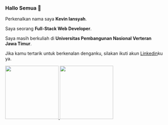 ### Hallo Semua 👋

Perkenalkan nama saya **Kevin Iansyah**.

Saya seorang **Full-Stack Web Developer**.

Saya masih berkuliah di **Universitas Pembangunan Nasional Verteran Jawa Timur**.

Jika kamu tertarik untuk berkenalan denganku, silakan ikuti akun [Linkedin](www.linkedin.com/in/kevin-iansyah-594138267)ku ya.
<!--
**KevinIansyah/KevinIansyah** is a ✨ _special_ ✨ repository because its `README.md` (this file) appears on your GitHub profile.

Here are some ideas to get you started:

- 🔭 I’m currently working on ...
- 🌱 I’m currently learning ...
- 👯 I’m looking to collaborate on ...
- 🤔 I’m looking for help with ...
- 💬 Ask me about ...
- 📫 How to reach me: ...
- 😄 Pronouns: ...
- ⚡ Fun fact: ...
-->

<p align="left">
<a href="https://github.com/KevinIansyah">
  <img height="170em" src="https://github-readme-stats-eight-theta.vercel.app/api?username=KevinIansyah&show_icons=true&theme=algolia&include_all_commits=true&count_private=true"/>
  <img height="170em" src="https://github-readme-stats-eight-theta.vercel.app/api/top-langs/?username=KevinIansyah&layout=compact&langs_count=8&theme=algolia"/>
</a>
</p>
